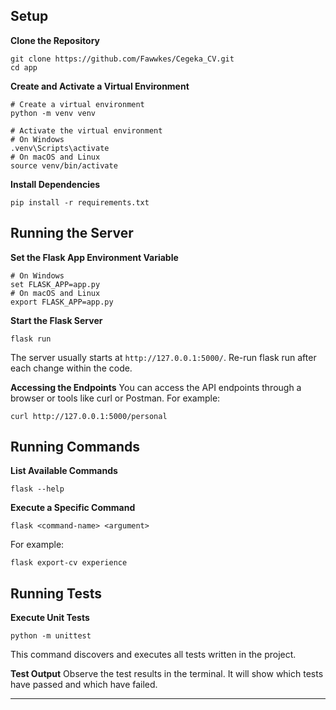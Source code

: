 

## Setup

**Clone the Repository**
```
git clone https://github.com/Fawwkes/Cegeka_CV.git
cd app
```

**Create and Activate a Virtual Environment**
```
# Create a virtual environment
python -m venv venv

# Activate the virtual environment
# On Windows
.venv\Scripts\activate
# On macOS and Linux
source venv/bin/activate
```

**Install Dependencies**
```
pip install -r requirements.txt
```

## Running the Server

**Set the Flask App Environment Variable**
```
# On Windows
set FLASK_APP=app.py
# On macOS and Linux
export FLASK_APP=app.py
```

**Start the Flask Server**
```
flask run
```
The server usually starts at `http://127.0.0.1:5000/`.
Re-run flask run after each change within the code.

**Accessing the Endpoints**
You can access the API endpoints through a browser or tools like curl or Postman. For example:
```
curl http://127.0.0.1:5000/personal
```

## Running Commands

**List Available Commands**
```
flask --help
```

**Execute a Specific Command**
```
flask <command-name> <argument>
```
For example:
```
flask export-cv experience
```

## Running Tests

**Execute Unit Tests**
```
python -m unittest
```
This command discovers and executes all tests written in the project.

**Test Output**
Observe the test results in the terminal. It will show which tests have passed and which have failed.

---
